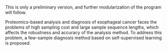 This is only a preliminary version, and further modularization of the program will follow.

Proteomics-based analysis and diagnosis of esophageal cancer faces the problems of high sampling cost and large sample sequence 
lengths, which affects the robustness and accuracy of the analysis method. To address this problem, a few-sample diagnosis method
based on self-supervised learning is proposed.
